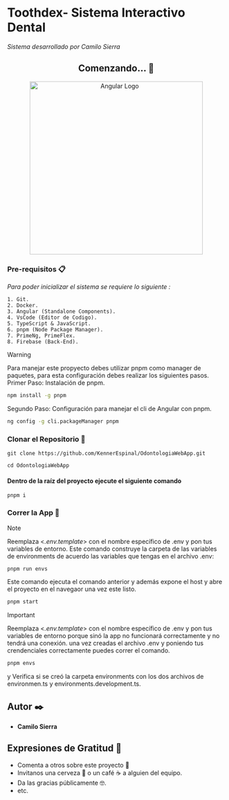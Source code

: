 # Toothdex- Sistema Interactivo Dental 
_Sistema desarrollado por Camilo Sierra_

<div align="center">

## Comenzando... 🚀
</div>

<p align="center">
<a href="https://angular.dev"><img src="https://imgs.search.brave.com/Xkj8HMVUoD9qKnH36MGpNEiLymxzP-sNmIj9bB7M6t0/rs:fit:860:0:0/g:ce/aHR0cHM6Ly9zZWVr/bG9nby5jb20vaW1h/Z2VzL0EvYW5ndWxh/ci1sb2dvLTcwQkJF/MjIwQ0Itc2Vla2xv/Z28uY29tLnBuZw" width="400" alt="Angular Logo" /></a>
</p>

### Pre-requisitos 📋

_Para poder inicializar el sistema se requiere lo siguiente :_

```
1. Git.
2. Docker.
3. Angular (Standalone Components).
4. VsCode (Editor de Codigo).
5. TypeScript & JavaScript.
6. pnpm (Node Package Manager).
7. PrimeNg, PrimeFlex.
8. Firebase (Back-End).
```


> [!WARNING]
> Para manejar este propyecto debes utilizar pnpm como manager de paquetes, para esta configuración debes realizar los siguientes pasos.
> Primer Paso: Instalación de pnpm.
> ```sh
> npm install -g pnpm
> ````
> Segundo Paso: Configuración para manejar el cli de Angular con pnpm.
> ```sh
> ng config -g cli.packageManager pnpm
> ````

### Clonar el Repositorio 🔧

```
git clone https://github.com/KennerEspinal/OdontologiaWebApp.git
```
```
cd OdontologiaWebApp
```
#### Dentro de la raíz del proyecto ejecute el siguiente comando
```
pnpm i
```
### Correr la App 🚀
> [!NOTE]
> Reemplaza <*.env.template*> con el nombre específico de .env y pon tus variables de entorno.
> Este comando construye la carpeta de las variables de environments de acuerdo las variables que tengas en el archivo .env: 
> ```sh
> pnpm run envs
> ````
> Este comando ejecuta el comando anterior y además expone el host y abre el proyecto en el navegaor una vez este listo.
> ```sh
> pnpm start
> ````


> [!IMPORTANT]
> Reemplaza <*.env.template*> con el nombre específico de .env y pon tus variables de entorno porque sinó la app no funcionará correctamente y no tendrá una conexión.
> una vez creadas el archivo .env y poniendo tus crendenciales correctamente puedes correr el comando.
> ```sh
> pnpm envs
> ````
> y Verifica si se creó la carpeta environments con los dos archivos de environmen.ts y environments.development.ts.

## Autor ✒️

- **Camilo Sierra**

## Expresiones de Gratitud 🎁

- Comenta a otros sobre este proyecto 📢
- Invitanos una cerveza 🍺 o un café ☕ a alguien del equipo.
- Da las gracias públicamente 🤓.
- etc.
